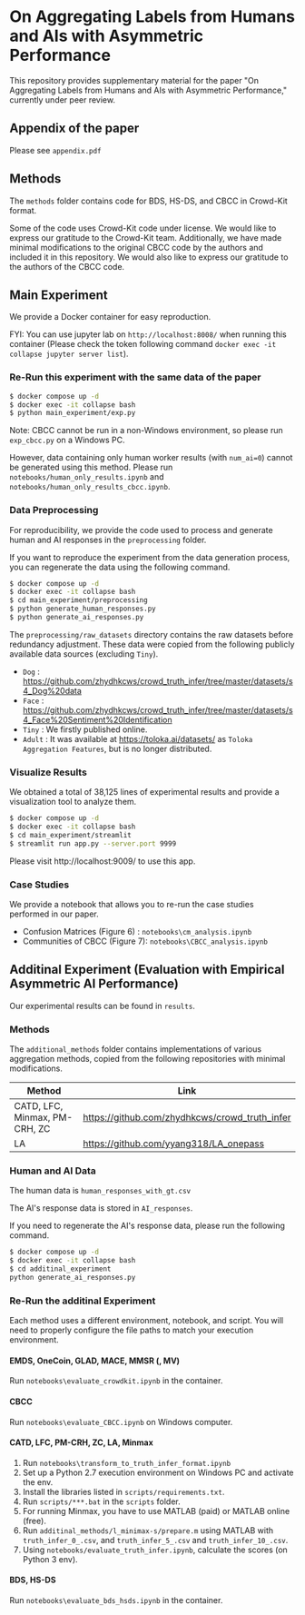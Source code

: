 # On Aggregating Labels from Humans and AIs with Asymmetric Performance

This repository provides supplementary material for the paper "On Aggregating Labels from Humans and AIs with Asymmetric Performance," currently under peer review.

## Appendix of the paper
Please see `appendix.pdf`

## Methods
The `methods` folder contains code for BDS, HS-DS, and CBCC in Crowd-Kit format.

Some of the code uses Crowd-Kit code under license. We would like to express our gratitude to the Crowd-Kit team.
Additionally, we have made minimal modifications to the original CBCC code by the authors and included it in this repository. We would also like to express our gratitude to the authors of the CBCC code.

## Main Experiment
We provide a Docker container for easy reproduction.

FYI: You can use jupyter lab on `http://localhost:8008/` when running this container (Please check the token following command `docker exec -it collapse jupyter server list`).

### Re-Run this experiment with the same data of the paper
```sh
$ docker compose up -d
$ docker exec -it collapse bash
$ python main_experiment/exp.py
```
Note: CBCC cannot be run in a non-Windows environment, so please run `exp_cbcc.py` on a Windows PC.

However, data containing only human worker results (with `num_ai=0`) cannot be generated using this method. Please run `notebooks/human_only_results.ipynb` and `notebooks/human_only_results_cbcc.ipynb`.

### Data Preprocessing
For reproducibility, we provide the code used to process and generate human and AI responses in the `preprocessing` folder.

If you want to reproduce the experiment from the data generation process, you can regenerate the data using the following command.
```sh
$ docker compose up -d
$ docker exec -it collapse bash
$ cd main_experiment/preprocessing
$ python generate_human_responses.py
$ python generate_ai_responses.py
```

The `preprocessing/raw_datasets` directory contains the raw datasets before redundancy adjustment.
These data were copied from the following publicly available data sources (excluding `Tiny`).

 - `Dog` : https://github.com/zhydhkcws/crowd_truth_infer/tree/master/datasets/s4_Dog%20data
 - `Face` : https://github.com/zhydhkcws/crowd_truth_infer/tree/master/datasets/s4_Face%20Sentiment%20Identification
  - `Tiny` : We firstly published online.
  - `Adult` : It was available at https://toloka.ai/datasets/ as `Toloka Aggregation Features`, but is no longer distributed.

### Visualize Results
We obtained a total of 38,125 lines of experimental results and provide a visualization tool to analyze them.

```sh
$ docker compose up -d
$ docker exec -it collapse bash
$ cd main_experiment/streamlit
$ streamlit run app.py --server.port 9999
```

Please visit http://localhost:9009/ to use this app.

### Case Studies
We provide a notebook that allows you to re-run the case studies performed in our paper.

 - Confusion Matrices (Figure 6) : `notebooks\cm_analysis.ipynb`
 - Communities of CBCC (Figure 7): `notebooks\CBCC_analysis.ipynb`

## Additinal Experiment (Evaluation with Empirical Asymmetric AI Performance)
Our experimental results can be found in `results`.

### Methods
The `additional_methods` folder contains implementations of various aggregation methods, copied from the following repositories with minimal modifications.

| Method                                       | Link                                           |
|----------------------------------------------|------------------------------------------------|
| CATD, LFC, Minmax, PM-CRH, ZC                | https://github.com/zhydhkcws/crowd_truth_infer |
| LA                                           | https://github.com/yyang318/LA_onepass         |

### Human and AI Data
The human data is `human_responses_with_gt.csv`

The AI's response data is stored in `AI_responses`.

If you need to regenerate the AI's response data, please run the following command.
```sh
$ docker compose up -d
$ docker exec -it collapse bash
$ cd additinal_experiment
python generate_ai_responses.py
```

### Re-Run the additinal Experiment
Each method uses a different environment, notebook, and script. You will need to properly configure the file paths to match your execution environment.

#### EMDS, OneCoin, GLAD, MACE, MMSR (, MV)
Run `notebooks\evaluate_crowdkit.ipynb` in the container.

#### CBCC
Run `notebooks\evaluate_CBCC.ipynb` on Windows computer.

#### CATD, LFC, PM-CRH, ZC, LA, Minmax

1. Run `notebooks\transform_to_truth_infer_format.ipynb`
2. Set up a Python 2.7 execution environment on Windows PC and activate the env.
3. Install the libraries listed in `scripts/requirements.txt`.
4. Run `scripts/***.bat` in the `scripts` folder.
5. For running Minmax, you have to use MATLAB (paid) or MATLAB online (free).
6. Run `additinal_methods/l_minimax-s/prepare.m` using MATLAB with `truth_infer_0_.csv`, and `truth_infer_5_.csv` and `truth_infer_10_.csv`.
7. Using `notebooks/evaluate_truth_infer.ipynb`, calculate the scores (on Python 3 env).

#### BDS, HS-DS
Run `notebooks\evaluate_bds_hsds.ipynb` in the container.








